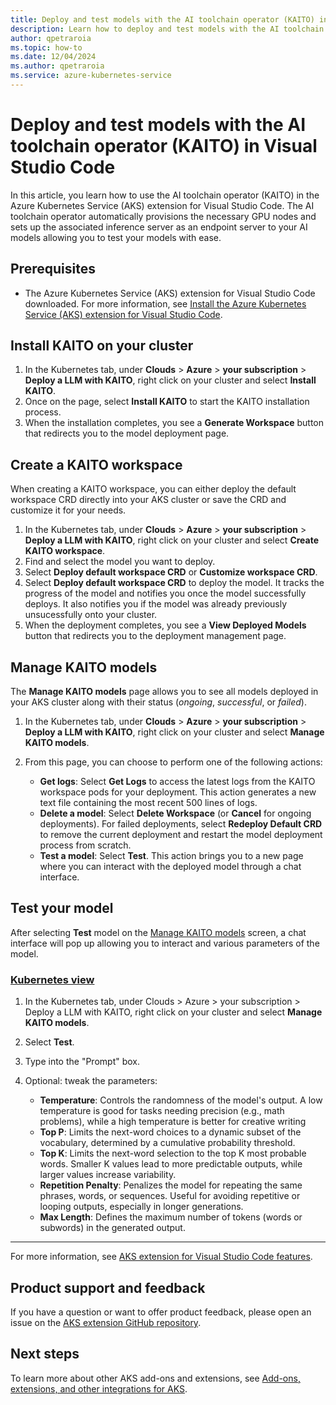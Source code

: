 ```yaml
---
title: Deploy and test models with the AI toolchain operator (KAITO) in Visual Studio Code
description: Learn how to deploy and test models with the AI toolchain operator (KAITO) in Visual Studio Code.
author: qpetraroia
ms.topic: how-to
ms.date: 12/04/2024
ms.author: qpetraroia
ms.service: azure-kubernetes-service
---
```


# Deploy and test models with the AI toolchain operator (KAITO) in Visual Studio Code

In this article, you learn how to use the AI toolchain operator (KAITO) in the Azure Kubernetes Service (AKS) extension for Visual Studio Code. The AI toolchain operator automatically provisions the necessary GPU nodes and sets up the associated inference server as an endpoint server to your AI models allowing you to test your models with ease.

## Prerequisites


* The Azure Kubernetes Service (AKS) extension for Visual Studio Code downloaded. For more information, see [Install the Azure Kubernetes Service (AKS) extension for Visual Studio Code][install-aks-vscode].

## Install KAITO on your cluster

1. In the Kubernetes tab, under **Clouds** > **Azure** > **your subscription** > **Deploy a LLM with KAITO**, right click on your cluster and select **Install KAITO**.
2. Once on the page, select **Install KAITO** to start the KAITO installation process.
3. When the installation completes, you see a **Generate Workspace** button that redirects you to the model deployment page.

## Create a KAITO workspace

When creating a KAITO workspace, you can either deploy the default workspace CRD directly into your AKS cluster or save the CRD and customize it for your needs.
    
1. In the Kubernetes tab, under **Clouds** > **Azure** > **your subscription** > **Deploy a LLM with KAITO**, right click on your cluster and select **Create KAITO workspace**.
2. Find and select the model you want to deploy.
3. Select **Deploy default workspace CRD** or **Customize workspace CRD**.
4. Select **Deploy default workspace CRD** to deploy the model. It tracks the progress of the model and notifies you once the model successfully deploys. It also notifies you if the model was already previously unsucessfully onto your cluster.
5. When the deployment completes, you see a **View Deployed Models** button that redirects you to the deployment management page.

## Manage KAITO models

The **Manage KAITO models** page allows you to see all models deployed in your AKS cluster along with their status (*ongoing*, *successful*, or *failed*). 

1. In the Kubernetes tab, under **Clouds** > **Azure** > **your subscription** > **Deploy a LLM with KAITO**, right click on your cluster and select **Manage KAITO models**.
2. From this page, you can choose to perform one of the following actions:

    * **Get logs**: Select **Get Logs** to access the latest logs from the KAITO workspace pods for your deployment. This action generates a new text file containing the most recent 500 lines of logs.
    * **Delete a model**: Select **Delete Workspace** (or **Cancel** for ongoing deployments). For failed deployments, select **Redeploy Default CRD** to remove the current deployment and restart the model deployment process from scratch.
    * **Test a model**: Select **Test**. This action brings you to a new page where you can interact with the deployed model through a chat interface.
## Test your model

After selecting **Test** model on the [Manage KAITO models](#manage-kaito-models) screen, a chat interface will pop up allowing you to interact and various parameters of the model.

### [Kubernetes view](#tab/kubernetes-view)
    
1. In the Kubernetes tab, under Clouds > Azure > your subscription >  Deploy a LLM with KAITO, right click on your cluster and select **Manage KAITO models**.
2. Select **Test**.
3. Type into the "Prompt" box.
4. Optional: tweak the parameters:

    * **Temperature**: Controls the randomness of the model's output. A low temperature is good for tasks needing precision (e.g., math problems), while a high temperature is better for creative writing
    * **Top P**: Limits the next-word choices to a dynamic subset of the vocabulary, determined by a cumulative probability threshold.
    * **Top K**: Limits the next-word selection to the top K most probable words. Smaller K values lead to more predictable outputs, while larger values increase variability.
    * **Repetition Penalty**: Penalizes the model for repeating the same phrases, words, or sequences. Useful for avoiding repetitive or looping outputs, especially in longer generations.
    * **Max Length**: Defines the maximum number of tokens (words or subwords) in the generated output.
---


For more information, see [AKS extension for Visual Studio Code features][aks-vscode-features].

## Product support and feedback
    
If you have a question or want to offer product feedback, please open an issue on the [AKS extension GitHub repository][aks-vscode-github].
    
## Next steps
    
To learn more about other AKS add-ons and extensions, see [Add-ons, extensions, and other integrations for AKS][aks-addons].
    
<!---LINKS--->
[install-aks-vscode]: ./aks-extension-vs-code.md#installation
[aks-vscode-features]: https://code.visualstudio.com/docs/azure/aksextensions#_features
[aks-vscode-github]: https://github.com/Azure/vscode-aks-tools/issues/new/choose
[aks-addons]: ./integrations.md
